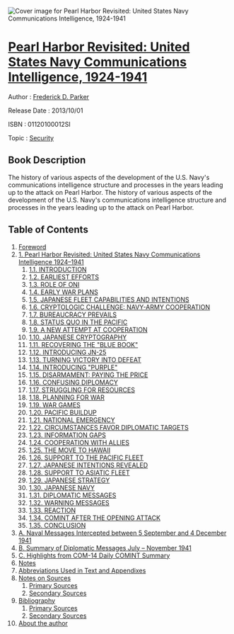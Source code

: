 ![Cover image for Pearl Harbor Revisited: United States Navy Communications Intelligence, 1924-1941](https://imgdetail.ebookreading.net/cover/cover/security/EB01120100012SI.jpg)

[Pearl Harbor Revisited: United States Navy Communications Intelligence, 1924-1941](https://ebookreading.net/view/book/Pearl+Harbor+Revisited%3A+United+States+Navy+Communications+Intelligence%2C+1924-1941-EB01120100012SI_1.html "Pearl Harbor Revisited: United States Navy Communications Intelligence, 1924-1941")
====================================================================================================================

Author : [Frederick D. Parker](https://ebookreading.net/search/author/Frederick+D.+Parker)

Release Date : 2013/10/01

ISBN : 01120100012SI

Topic : [Security](https://ebookreading.net/search/category/security)

Book Description
-----------------

The history of various aspects of the development of the U.S. Navy's communications intelligence structure and processes in the years leading up to the attack on Pearl Harbor.
              The history of various aspects of the development of the U.S. Navy's communications intelligence structure and processes in the years leading up to the attack on Pearl Harbor.
              
Table of Contents
-----------------

1. [Foreword](https://ebookreading.net/view/book/Pearl+Harbor+Revisited%3A+United+States+Navy+Communications+Intelligence%2C+1924-1941-EB01120100012SI_1.html)
1. [1. Pearl Harbor Revisited: United States Navy Communications Intelligence 1924–1941](https://ebookreading.net/view/book/Pearl+Harbor+Revisited%3A+United+States+Navy+Communications+Intelligence%2C+1924-1941-EB01120100012SI_2.html)
    1. [1.1. INTRODUCTION](https://ebookreading.net/view/book/Pearl+Harbor+Revisited%3A+United+States+Navy+Communications+Intelligence%2C+1924-1941-EB01120100012SI_2.html#introduction)
    1. [1.2. EARLIEST EFFORTS](https://ebookreading.net/view/book/Pearl+Harbor+Revisited%3A+United+States+Navy+Communications+Intelligence%2C+1924-1941-EB01120100012SI_2.html#earliest_efforts)
    1. [1.3. ROLE OF ONI](https://ebookreading.net/view/book/Pearl+Harbor+Revisited%3A+United+States+Navy+Communications+Intelligence%2C+1924-1941-EB01120100012SI_2.html#role_of_oni)
    1. [1.4. EARLY WAR PLANS](https://ebookreading.net/view/book/Pearl+Harbor+Revisited%3A+United+States+Navy+Communications+Intelligence%2C+1924-1941-EB01120100012SI_2.html#early_war_plans)
    1. [1.5. JAPANESE FLEET CAPABILITIES AND INTENTIONS](https://ebookreading.net/view/book/Pearl+Harbor+Revisited%3A+United+States+Navy+Communications+Intelligence%2C+1924-1941-EB01120100012SI_2.html#japanese_fleet_capa)
    1. [1.6. CRYPTOLOGIC CHALLENGE: NAVY-ARMY COOPERATION](https://ebookreading.net/view/book/Pearl+Harbor+Revisited%3A+United+States+Navy+Communications+Intelligence%2C+1924-1941-EB01120100012SI_2.html#cryptologic_challen)
    1. [1.7. BUREAUCRACY PREVAILS](https://ebookreading.net/view/book/Pearl+Harbor+Revisited%3A+United+States+Navy+Communications+Intelligence%2C+1924-1941-EB01120100012SI_2.html#bureaucracy_prevail)
    1. [1.8. STATUS QUO IN THE PACIFIC](https://ebookreading.net/view/book/Pearl+Harbor+Revisited%3A+United+States+Navy+Communications+Intelligence%2C+1924-1941-EB01120100012SI_2.html#status_quo_in_the_p)
    1. [1.9. A NEW ATTEMPT AT COOPERATION](https://ebookreading.net/view/book/Pearl+Harbor+Revisited%3A+United+States+Navy+Communications+Intelligence%2C+1924-1941-EB01120100012SI_2.html#a_new_attempt_at_co)
    1. [1.10. JAPANESE CRYPTOGRAPHY](https://ebookreading.net/view/book/Pearl+Harbor+Revisited%3A+United+States+Navy+Communications+Intelligence%2C+1924-1941-EB01120100012SI_2.html#japanese_cryptograp)
    1. [1.11. RECOVERING THE &quot;BLUE BOOK&quot;](https://ebookreading.net/view/book/Pearl+Harbor+Revisited%3A+United+States+Navy+Communications+Intelligence%2C+1924-1941-EB01120100012SI_2.html#recovering_the_quot)
    1. [1.12. INTRODUCING JN-25](https://ebookreading.net/view/book/Pearl+Harbor+Revisited%3A+United+States+Navy+Communications+Intelligence%2C+1924-1941-EB01120100012SI_2.html#introducing_jn-25)
    1. [1.13. TURNING VICTORY INTO DEFEAT](https://ebookreading.net/view/book/Pearl+Harbor+Revisited%3A+United+States+Navy+Communications+Intelligence%2C+1924-1941-EB01120100012SI_2.html#turning_victory_int)
    1. [1.14. INTRODUCING &quot;PURPLE&quot;](https://ebookreading.net/view/book/Pearl+Harbor+Revisited%3A+United+States+Navy+Communications+Intelligence%2C+1924-1941-EB01120100012SI_2.html#introducing_quotati)
    1. [1.15. DISARMAMENT: PAYING THE PRICE](https://ebookreading.net/view/book/Pearl+Harbor+Revisited%3A+United+States+Navy+Communications+Intelligence%2C+1924-1941-EB01120100012SI_2.html#disarmament_colon_p)
    1. [1.16. CONFUSING DIPLOMACY](https://ebookreading.net/view/book/Pearl+Harbor+Revisited%3A+United+States+Navy+Communications+Intelligence%2C+1924-1941-EB01120100012SI_2.html#confusing_diplomacy)
    1. [1.17. STRUGGLING FOR RESOURCES](https://ebookreading.net/view/book/Pearl+Harbor+Revisited%3A+United+States+Navy+Communications+Intelligence%2C+1924-1941-EB01120100012SI_2.html#struggling_for_reso)
    1. [1.18. PLANNING FOR WAR](https://ebookreading.net/view/book/Pearl+Harbor+Revisited%3A+United+States+Navy+Communications+Intelligence%2C+1924-1941-EB01120100012SI_2.html#planning_for_war)
    1. [1.19. WAR GAMES](https://ebookreading.net/view/book/Pearl+Harbor+Revisited%3A+United+States+Navy+Communications+Intelligence%2C+1924-1941-EB01120100012SI_2.html#war_games)
    1. [1.20. PACIFIC BUILDUP](https://ebookreading.net/view/book/Pearl+Harbor+Revisited%3A+United+States+Navy+Communications+Intelligence%2C+1924-1941-EB01120100012SI_2.html#pacific_buildup)
    1. [1.21. NATIONAL EMERGENCY](https://ebookreading.net/view/book/Pearl+Harbor+Revisited%3A+United+States+Navy+Communications+Intelligence%2C+1924-1941-EB01120100012SI_2.html#national_emergency)
    1. [1.22. CIRCUMSTANCES FAVOR DIPLOMATIC TARGETS](https://ebookreading.net/view/book/Pearl+Harbor+Revisited%3A+United+States+Navy+Communications+Intelligence%2C+1924-1941-EB01120100012SI_2.html#circumstances_favor)
    1. [1.23. INFORMATION GAPS](https://ebookreading.net/view/book/Pearl+Harbor+Revisited%3A+United+States+Navy+Communications+Intelligence%2C+1924-1941-EB01120100012SI_2.html#information_gaps)
    1. [1.24. COOPERATION WITH ALLIES](https://ebookreading.net/view/book/Pearl+Harbor+Revisited%3A+United+States+Navy+Communications+Intelligence%2C+1924-1941-EB01120100012SI_2.html#cooperation_with_al)
    1. [1.25. THE MOVE TO HAWAII](https://ebookreading.net/view/book/Pearl+Harbor+Revisited%3A+United+States+Navy+Communications+Intelligence%2C+1924-1941-EB01120100012SI_2.html#the_move_to_hawaii)
    1. [1.26. SUPPORT TO THE PACIFIC FLEET](https://ebookreading.net/view/book/Pearl+Harbor+Revisited%3A+United+States+Navy+Communications+Intelligence%2C+1924-1941-EB01120100012SI_2.html#support_to_the_paci)
    1. [1.27. JAPANESE INTENTIONS REVEALED](https://ebookreading.net/view/book/Pearl+Harbor+Revisited%3A+United+States+Navy+Communications+Intelligence%2C+1924-1941-EB01120100012SI_2.html#japanese_intentions)
    1. [1.28. SUPPORT TO ASIATIC FLEET](https://ebookreading.net/view/book/Pearl+Harbor+Revisited%3A+United+States+Navy+Communications+Intelligence%2C+1924-1941-EB01120100012SI_2.html#support_to_asiatic_)
    1. [1.29. JAPANESE STRATEGY](https://ebookreading.net/view/book/Pearl+Harbor+Revisited%3A+United+States+Navy+Communications+Intelligence%2C+1924-1941-EB01120100012SI_2.html#japanese_strategy)
    1. [1.30. JAPANESE NAVY](https://ebookreading.net/view/book/Pearl+Harbor+Revisited%3A+United+States+Navy+Communications+Intelligence%2C+1924-1941-EB01120100012SI_2.html#japanese_navy)
    1. [1.31. DIPLOMATIC MESSAGES](https://ebookreading.net/view/book/Pearl+Harbor+Revisited%3A+United+States+Navy+Communications+Intelligence%2C+1924-1941-EB01120100012SI_2.html#diplomatic_messages)
    1. [1.32. WARNING MESSAGES](https://ebookreading.net/view/book/Pearl+Harbor+Revisited%3A+United+States+Navy+Communications+Intelligence%2C+1924-1941-EB01120100012SI_2.html#warning_messages)
    1. [1.33. REACTION](https://ebookreading.net/view/book/Pearl+Harbor+Revisited%3A+United+States+Navy+Communications+Intelligence%2C+1924-1941-EB01120100012SI_2.html#reaction)
    1. [1.34. COMINT AFTER THE OPENING ATTACK](https://ebookreading.net/view/book/Pearl+Harbor+Revisited%3A+United+States+Navy+Communications+Intelligence%2C+1924-1941-EB01120100012SI_2.html#comint_after_the_op)
    1. [1.35. CONCLUSION](https://ebookreading.net/view/book/Pearl+Harbor+Revisited%3A+United+States+Navy+Communications+Intelligence%2C+1924-1941-EB01120100012SI_2.html#conclusion)
1. [A. Naval Messages Intercepted between 5 September and 4 December 1941](https://ebookreading.net/view/book/Pearl+Harbor+Revisited%3A+United+States+Navy+Communications+Intelligence%2C+1924-1941-EB01120100012SI_3.html)
1. [B. Summary of Diplomatic Messages July – November 1941](https://ebookreading.net/view/book/Pearl+Harbor+Revisited%3A+United+States+Navy+Communications+Intelligence%2C+1924-1941-EB01120100012SI_4.html)
1. [C. Highlights from COM-14 Daily COMINT Summary](https://ebookreading.net/view/book/Pearl+Harbor+Revisited%3A+United+States+Navy+Communications+Intelligence%2C+1924-1941-EB01120100012SI_5.html)
1. [Notes](https://ebookreading.net/view/book/Pearl+Harbor+Revisited%3A+United+States+Navy+Communications+Intelligence%2C+1924-1941-EB01120100012SI_6.html)
1. [Abbreviations Used in Text and Appendixes](https://ebookreading.net/view/book/Pearl+Harbor+Revisited%3A+United+States+Navy+Communications+Intelligence%2C+1924-1941-EB01120100012SI_7.html)
1. [Notes on Sources](https://ebookreading.net/view/book/Pearl+Harbor+Revisited%3A+United+States+Navy+Communications+Intelligence%2C+1924-1941-EB01120100012SI_8.html)
    1. [Primary Sources](https://ebookreading.net/view/book/Pearl+Harbor+Revisited%3A+United+States+Navy+Communications+Intelligence%2C+1924-1941-EB01120100012SI_8.html#primary_sources)
    1. [Secondary Sources](https://ebookreading.net/view/book/Pearl+Harbor+Revisited%3A+United+States+Navy+Communications+Intelligence%2C+1924-1941-EB01120100012SI_8.html#secondary_sources)
1. [Bibliography](https://ebookreading.net/view/book/Pearl+Harbor+Revisited%3A+United+States+Navy+Communications+Intelligence%2C+1924-1941-EB01120100012SI_9.html)
    1. [Primary Sources](https://ebookreading.net/view/book/Pearl+Harbor+Revisited%3A+United+States+Navy+Communications+Intelligence%2C+1924-1941-EB01120100012SI_9.html#primary_sources-id1)
    1. [Secondary Sources](https://ebookreading.net/view/book/Pearl+Harbor+Revisited%3A+United+States+Navy+Communications+Intelligence%2C+1924-1941-EB01120100012SI_9.html#secondary_sources-i)
1. [About the author](https://ebookreading.net/view/book/Pearl+Harbor+Revisited%3A+United+States+Navy+Communications+Intelligence%2C+1924-1941-EB01120100012SI_10.html)
